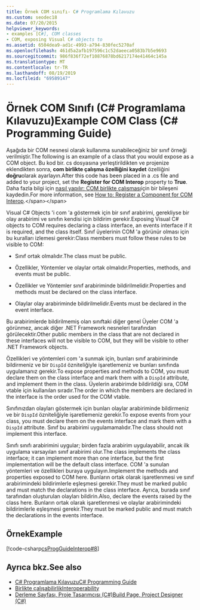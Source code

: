 ```yaml
---
title: Örnek COM sınıfı- C# Programlama Kılavuzu
ms.custom: seodec18
ms.date: 07/20/2015
helpviewer_keywords:
- examples [C#], COM classes
- COM, exposing Visual C# objects to
ms.assetid: 6504dea9-ad1c-4993-a794-830fec5270af
ms.openlocfilehash: 461d5a2afb197596c1c52daeeca0583b7b5e9693
ms.sourcegitcommit: 986f836f72ef10876878bd6217174e41464c145a
ms.translationtype: MT
ms.contentlocale: tr-TR
ms.lasthandoff: 08/19/2019
ms.locfileid: "69589147"
---
```

# <a name="example-com-class-c-programming-guide"></a><span data-ttu-id="31ea1-102">Örnek COM Sınıfı (C# Programlama Kılavuzu)</span><span class="sxs-lookup"><span data-stu-id="31ea1-102">Example COM Class (C# Programming Guide)</span></span>
<span data-ttu-id="31ea1-103">Aşağıda bir COM nesnesi olarak kullanıma sunabileceğiniz bir sınıf örneği verilmiştir.</span><span class="sxs-lookup"><span data-stu-id="31ea1-103">The following is an example of a class that you would expose as a COM object.</span></span> <span data-ttu-id="31ea1-104">Bu kod bir. cs dosyasına yerleştirildikten ve projenize eklendikten sonra, **com birlikte çalışma özelliğini kaydet** özelliğini **doğru**olarak ayarlayın.</span><span class="sxs-lookup"><span data-stu-id="31ea1-104">After this code has been placed in a .cs file and added to your project, set the **Register for COM Interop** property to **True**.</span></span> <span data-ttu-id="31ea1-105">Daha fazla bilgi için [nasıl yapılır: COM birlikte çalışması](https://docs.microsoft.com/previous-versions/visualstudio/visual-studio-2010/w29wacsy(v=vs.100))için bir bileşeni kaydedin.</span><span class="sxs-lookup"><span data-stu-id="31ea1-105">For more information, see [How to: Register a Component for COM Interop](https://docs.microsoft.com/previous-versions/visualstudio/visual-studio-2010/w29wacsy(v=vs.100)).</span></span>
  
 <span data-ttu-id="31ea1-106">Visual C# Objects 'i com 'a göstermek için bir sınıf arabirimi, gerekliyse bir olay arabirimi ve sınıfın kendisi için bildirim gerekir.</span><span class="sxs-lookup"><span data-stu-id="31ea1-106">Exposing Visual C# objects to COM requires declaring a class interface, an events interface if it is required, and the class itself.</span></span> <span data-ttu-id="31ea1-107">Sınıf üyelerinin COM 'a görünür olması için bu kuralları izlemesi gerekir:</span><span class="sxs-lookup"><span data-stu-id="31ea1-107">Class members must follow these rules to be visible to COM:</span></span>  
  
- <span data-ttu-id="31ea1-108">Sınıf ortak olmalıdır.</span><span class="sxs-lookup"><span data-stu-id="31ea1-108">The class must be public.</span></span>  
  
- <span data-ttu-id="31ea1-109">Özellikler, Yöntemler ve olaylar ortak olmalıdır.</span><span class="sxs-lookup"><span data-stu-id="31ea1-109">Properties, methods, and events must be public.</span></span>  
  
- <span data-ttu-id="31ea1-110">Özellikler ve Yöntemler sınıf arabiriminde bildirilmelidir.</span><span class="sxs-lookup"><span data-stu-id="31ea1-110">Properties and methods must be declared on the class interface.</span></span>  
  
- <span data-ttu-id="31ea1-111">Olaylar olay arabiriminde bildirilmelidir.</span><span class="sxs-lookup"><span data-stu-id="31ea1-111">Events must be declared in the event interface.</span></span>  
  
 <span data-ttu-id="31ea1-112">Bu arabirimlerde bildirilmemiş olan sınıftaki diğer genel Üyeler COM 'a görünmez, ancak diğer .NET Framework nesneleri tarafından görülecektir.</span><span class="sxs-lookup"><span data-stu-id="31ea1-112">Other public members in the class that are not declared in these interfaces will not be visible to COM, but they will be visible to other .NET Framework objects.</span></span>  
  
 <span data-ttu-id="31ea1-113">Özellikleri ve yöntemleri com 'a sunmak için, bunları sınıf arabiriminde bildirmeniz ve bir `DispId` özniteliğiyle işaretlemeniz ve bunları sınıfında uygulamanız gerekir.</span><span class="sxs-lookup"><span data-stu-id="31ea1-113">To expose properties and methods to COM, you must declare them on the class interface and mark them with a `DispId` attribute, and implement them in the class.</span></span> <span data-ttu-id="31ea1-114">Üyelerin arabirimde bildirildiği sıra, COM vtable için kullanılan sıradır.</span><span class="sxs-lookup"><span data-stu-id="31ea1-114">The order in which the members are declared in the interface is the order used for the COM vtable.</span></span>  
  
 <span data-ttu-id="31ea1-115">Sınıfınızdan olayları göstermek için bunları olaylar arabiriminde bildirmeniz ve bir `DispId` özniteliğiyle işaretlemeniz gerekir.</span><span class="sxs-lookup"><span data-stu-id="31ea1-115">To expose events from your class, you must declare them on the events interface and mark them with a `DispId` attribute.</span></span> <span data-ttu-id="31ea1-116">Sınıf bu arabirimi uygulamamalıdır.</span><span class="sxs-lookup"><span data-stu-id="31ea1-116">The class should not implement this interface.</span></span>  
  
 <span data-ttu-id="31ea1-117">Sınıfı sınıfı arabirimini uygular; birden fazla arabirim uygulayabilir, ancak ilk uygulama varsayılan sınıf arabirimi olur.</span><span class="sxs-lookup"><span data-stu-id="31ea1-117">The class implements the class interface; it can implement more than one interface, but the first implementation will be the default class interface.</span></span> <span data-ttu-id="31ea1-118">COM 'a sunulan yöntemleri ve özellikleri buraya uygulayın.</span><span class="sxs-lookup"><span data-stu-id="31ea1-118">Implement the methods and properties exposed to COM here.</span></span> <span data-ttu-id="31ea1-119">Bunların ortak olarak işaretlenmesi ve sınıf arabirimindeki bildirimlerle eşleşmesi gerekir.</span><span class="sxs-lookup"><span data-stu-id="31ea1-119">They must be marked public and must match the declarations in the class interface.</span></span> <span data-ttu-id="31ea1-120">Ayrıca, burada sınıf tarafından oluşturulan olayları bildirin.</span><span class="sxs-lookup"><span data-stu-id="31ea1-120">Also, declare the events raised by the class here.</span></span> <span data-ttu-id="31ea1-121">Bunların ortak olarak işaretlenmesi ve olaylar arabirimindeki bildirimlerle eşleşmesi gerekir.</span><span class="sxs-lookup"><span data-stu-id="31ea1-121">They must be marked public and must match the declarations in the events interface.</span></span>  
  
## <a name="example"></a><span data-ttu-id="31ea1-122">Örnek</span><span class="sxs-lookup"><span data-stu-id="31ea1-122">Example</span></span>  
 [!code-csharp[csProgGuideInterop#8](~/samples/snippets/csharp/VS_Snippets_VBCSharp/csProgGuideInterop/CS/ExampleCOM.cs#8)]  
  
## <a name="see-also"></a><span data-ttu-id="31ea1-123">Ayrıca bkz.</span><span class="sxs-lookup"><span data-stu-id="31ea1-123">See also</span></span>

- [<span data-ttu-id="31ea1-124">C# Programlama Kılavuzu</span><span class="sxs-lookup"><span data-stu-id="31ea1-124">C# Programming Guide</span></span>](../index.md)
- [<span data-ttu-id="31ea1-125">Birlikte çalışabilirlik</span><span class="sxs-lookup"><span data-stu-id="31ea1-125">Interoperability</span></span>](./index.md)
- [<span data-ttu-id="31ea1-126">Derleme Sayfası, Proje Tasarımcısı (C#)</span><span class="sxs-lookup"><span data-stu-id="31ea1-126">Build Page, Project Designer (C#)</span></span>](/visualstudio/ide/reference/build-page-project-designer-csharp)
